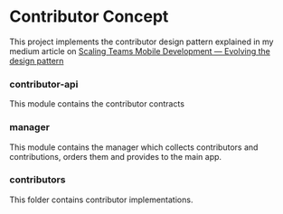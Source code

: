 # Contributor Concept

This project implements the contributor design pattern explained in my medium article on
[Scaling Teams Mobile Development — Evolving the design pattern](https://medium.com/microsoft-mobile-engineering/scaling-teams-mobile-development-evolving-the-design-pattern-c3c8ff53facb)

### contributor-api 
This module contains the contributor contracts

### manager
This module contains the manager which collects contributors and contributions, orders them and provides to the main app.

### contributors
This folder contains contributor implementations.
